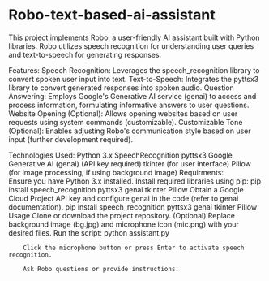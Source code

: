 # Robo-text-based-ai-assistant
This project implements Robo, a user-friendly AI assistant built with Python libraries. Robo utilizes speech recognition for understanding user queries and text-to-speech for generating responses.

Features:
        Speech Recognition: Leverages the speech_recognition library to convert spoken user input into text.
        Text-to-Speech: Integrates the pyttsx3 library to convert generated responses into spoken audio.
        Question Answering: Employs Google's Generative AI service (genai) to access and process information, formulating informative answers to user questions.
        Website Opening (Optional): Allows opening websites based on user requests using system commands (customizable).
        Customizable Tone (Optional): Enables adjusting Robo's communication style based on user input (further development required).

Technologies Used:
        Python 3.x
        SpeechRecognition
        pyttsx3
        Google Generative AI (genai) (API key required)
        tkinter (for user interface)
        Pillow (for image processing, if using background image)
Requirments:       
        Ensure you have Python 3.x installed.
        Install required libraries using pip:
        pip install speech_recognition pyttsx3 genai tkinter Pillow
        Obtain a Google Cloud Project API key and configure genai in the code (refer to genai documentation).
        pip install speech_recognition pyttsx3 genai tkinter Pillow
Usage
        Clone or download the project repository.
        (Optional) Replace background image (bg.jpg) and microphone icon (mic.png) with your desired files.
        Run the script:
        python assistant.py
        
        Click the microphone button or press Enter to activate speech recognition.
        
        Ask Robo questions or provide instructions.
